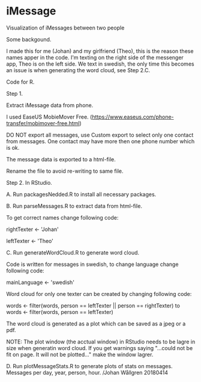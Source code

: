 # iMessage
Visualization of iMessages between two people

Some backgound.

I made this for me (Johan) and my girlfriend (Theo), this is the reason these names apper in the code.
I'm texting on the right side of the messenger app, Theo is on the left side.
We text in swedish, the only time this becomes an issue is when generating the word cloud, see Step 2.C. 

Code for R.

Step 1.

Extract iMessage data from phone. 

I used EaseUS MobieMover Free. (https://www.easeus.com/phone-transfer/mobimover-free.html)

DO NOT export all messages, use Custom export to select only one contact from messages. One contact may have more then one phone number which is ok.

The message data is exported to a html-file.

Rename the file to avoid re-writing to same file.



Step 2.
In RStudio.

A.
Run packagesNedded.R to install all necessary packages.


B.
Run parseMessages.R to extract data from html-file.

To get correct names change following code:

rightTexter <- 'Johan'

leftTexter <- 'Theo'


C. 
Run generateWordCloud.R to generate word cloud. 

Code is written for messages in swedish, to change language change following code:

mainLanguage <- 'swedish'

Word cloud for only one texter can be created by changing following code:

words <- filter(words, person == leftTexter || person == rightTexter) 
to
words <- filter(words, person == leftTexter)

The word cloud is generated as a plot which can be saved as a jpeg or a pdf.

NOTE: The plot window (the acctual window) in RStudio needs to be lagre in size when generatin word cloud.
If you get warnings saying  "...could not be fit on page. It will not be plotted..." make the window lagrer.


D.
Run plotMessageStats.R to generate plots of stats on messages. Messages per day, year, person, hour.
/Johan Wållgren 20180414
